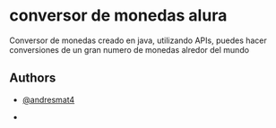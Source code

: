 
# conversor de monedas alura

Conversor de monedas creado en java, utilizando APIs, puedes hacer conversiones de un gran numero de monedas alredor del mundo


## Authors

- [@andresmat4](https://github.com/andresmat4)

- 
